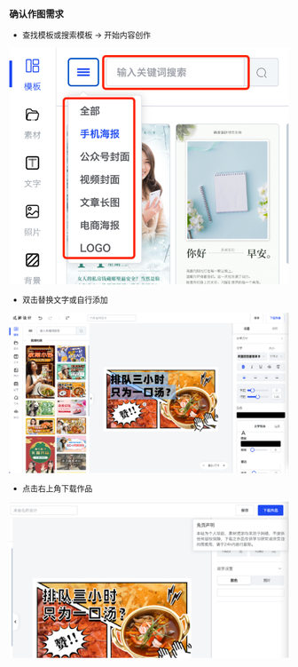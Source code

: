 ### 确认作图需求

- 查找模板或搜索模板 -> 开始内容创作

![](../images/2023-7-17-1689557849182.png)

- 双击替换文字或自行添加

![](../images/2023-7-17-1689558055663.png)

- 点击右上角下载作品

![](../images/2023-7-17-1689558162572.png)

